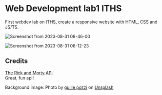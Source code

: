 # Web Development lab1 ITHS 

First webdev lab on ITHS, create a responsive website with HTML, CSS and JS/TS.

![Screenshot from 2023-08-31 08-46-00](https://github.com/safstromo/weblab1/assets/56272436/aa5cac66-0901-45e5-9db2-ceeadbac7448)

![Screenshot from 2023-08-31 08-12-23](https://github.com/safstromo/weblab1/assets/56272436/bfdd83d0-3ac4-4809-a0e8-a22ee16bac76)



## Credits
<a href="https://rickandmortyapi.com">The Rick and Morty API</a>  
Great, fun api!

Background image: Photo by <a href="https://unsplash.com/@guillepozzi?utm_source=unsplash&utm_medium=referral&utm_content=creditCopyText">guille pozzi</a> on <a href="https://unsplash.com/photos/sbcIAn4Mn14?utm_source=unsplash&utm_medium=referral&utm_content=creditCopyText">Unsplash</a>
  
